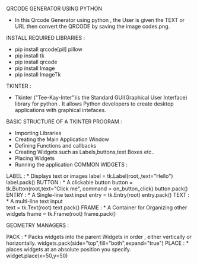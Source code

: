 QRCODE GENERATOR USING PYTHON

   *  In this Qrcode Generator using python , the User is given the TEXT or URL then convert the QRCODE by saving the image codes.png.


INSTALL REQUIRED LIBRARIES :

   * pip install qrcode[pil] pillow
   * pip install tk
   * pip install qrcode
   * pip install Image
   * pip install ImageTk

TKINTER :
   * Tkinter ("Tee-Kay-Inter")is the Standard GUI(Graphical User Interface) library for python . It allows  Python developers to create desktop applications with graphical intefaces.

BASIC STRUCTURE OF A TKINTER PROGRAM :
   * Importing  Libraries
   * Creating the Main Application Window
   * Defining Functions and callbacks
   * Creating Widgets such as Labels,buttons,text Boxes etc..
   * Placing Widgets
   * Running the application
COMMON WIDGETS :

   LABEL :
       * Displays text or images
             label = tk.Label(root,,text="Hello")
             label.pack()
  BUTTON  :
       * A clickable button
             button = tk.Button(root,text="Click me", command = on_button_click)
             button.pack()
  ENTRY :
         * A Single-line text input
             entry = tk.Entry(root)
             entry.pack()
 TEXT :    
        * A multi-line text input                
             text = tk.Text(root)
             text.pack()
 FRAME : 
       * A Container for Organizing other widgets
              frame = tk.Frame(root)
              frame.pack()

GEOMETRY MANAGERS :

 PACK :
      * Packs widgets into the parent Widgets in order , either vertically or horizontally.
            widgets.pack(side="top",fill="both",expand="true")
 PLACE :
      *  places widgets at an absolute position you specify.
            widget.place(x=50,y=50)
         

